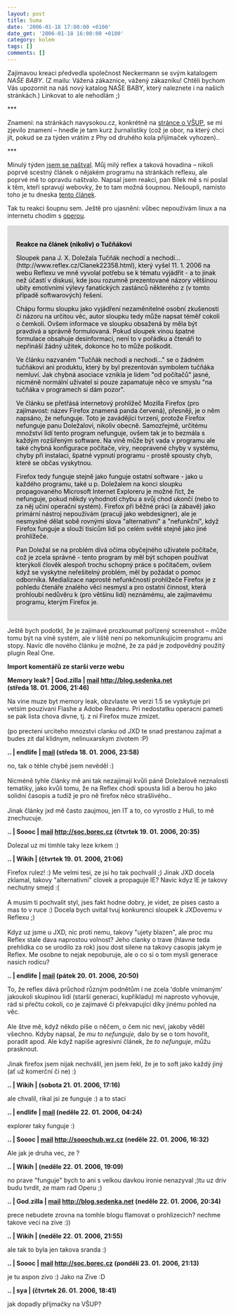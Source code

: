 ```yaml
---
layout: post
title: Suma
date: '2006-01-18 17:00:00 +0100'
date_gmt: '2006-01-18 16:00:00 +0100'
category: kolem
tags: []
comments: []
---
```

<p>Zajímavou kreaci předvedla společnost Neckermann se svým katalogem <em>NAŠE BABY</em>. (Z mailu:
Vážená zákaznice, vážený zákazníku! Chtěli bychom Vás upozornit na náš nový katalog NAŠE BABY,
který naleznete i na našich stránkách.) Linkovat to ale nehodlám ;)</p>
<p>***</p>
<p>Znamení: na stránkách navysokou.cz, konkrétně na
<a href="http://prijimacky.navysokou.cz/vysoke-skoly/vysoka_skola_umelecko-prumyslova_v_praze.php">stránce o
VŠUP</a>, se mi zjevilo znamení &ndash; hnedle je tam kurz žurnalistiky (což je obor, na který
chci jít, pokud se za týden vrátím z Phy od druhého kola přijímaček vyhozen)..</p>
<p>***</p>
<p>Minulý týden <a href="http://www.reflex.cz/Clanek22358.html">jsem se naštval</a>.
Můj milý reflex a taková hovadina &ndash; nikoli poprvé scestný článek o nějakém programu
na stránkách reflexu, ale poprvé mě to opravdu
naštvalo. Napsal jsem reakci, pan Bílek mě s ní poslal k těm, kteří spravují
webovky, že to tam možná šoupnou. Nešoupli, namísto toho je tu dneska
<a href="http://www.reflex.cz/Clanek22439.html">tento článek</a>.</p>
<p>Tak tu reakci šoupnu sem. Ještě pro ujasnění: vůbec nepoužívám linux a
na internetu chodím s <a href="http://www.opera.com">operou</a>.</p>
<div style="padding: 20px; background-color: #ddd; color: black;">
<p><strong>Reakce na článek (nikoliv) o Tučňákovi</strong></p>
<p>Sloupek pana J. X. Doležala Tučňák nechodí a nechodí…
(http://www.reflex.cz/Clanek22358.html), který vyšel 11. 1. 2006 na webu
Reflexu ve mně vyvolal potřebu se k tématu vyjádřit - a to jinak než účastí v
diskusi, kde jsou rozumně prezentované názory většinou ubity emotivními výlevy
fanatických zastánců některého z (v tomto případě softwarových) řešení.</p>
<p>Chápu formu sloupku jako vyjádření nezaměnitelné osobní zkušenosti či názoru
na určitou věc, autor sloupku tedy může napsat téměř cokoli o čemkoli. Ovšem
informace ve sloupku obsažená by měla být pravdivá a správně formulovaná. Pokud
sloupek vinou špatné formulace obsahuje desinformaci, není to v pořádku a
čtenáři to nepřináší žádný užitek, dokonce ho to může poškodit.</p>
<p>Ve článku nazvaném "Tučňák nechodí a nechodí…" se o žádném tučňákovi ani
produktu, který by byl prezentován symbolem tučňáka nemluví. Jak chybná
asociace vznikla je lidem "od počítačů" jasné, nicméně normální uživatel si
pouze zapamatuje něco ve smyslu "na tučňáka v programech si dám pozor".</p>
<p>Ve článku se přetřásá internetový prohlížeč Mozilla Firefox (pro zajímavost:
název Firefox znamená panda červená), přesněji, je o něm napsáno, že nefunguje.
Toto je zavádějící tvrzení, protože Firefox nefunguje panu Doležalovi, nikoliv
obecně. Samozřejmě, určitému množství lidí tento program nefunguje, ovšem tak
je to bezmála s každým rozšířeným software. Na vině může být vada v programu
ale také chybná konfigurace počítače, viry, neopravené chyby v systému, chyby
při instalaci, špatné vypnutí programu - prostě spousty chyb, které se občas
vyskytnou.</p>
<p>Firefox tedy funguje stejně jako funguje ostatní software - jako u každého
programu, také u p. Doležalem na konci sloupku propagovaného Microsoft Internet
Exploreru je možné říct, že nefunguje, pokud někdy vyhodnotí chybu a svůj chod
ukončí (nebo to za něj učiní operační systém). Firefox při běžné práci (a
zábavě) jako primární nástroj nepoužívám (pracuji jako webdesigner), ale je
nesmyslné dělat sobě rovnými slova "alternativní" a "nefunkční", když Firefox
funguje a slouží tisícům lidí po celém světě stejně jako jiné prohlížeče.</p>
<p>Pan Doležal se na problém dívá očima obyčejného uživatele počítače, což je
zcela správné - tento program by měl být schopen používat kterýkoli člověk
alespoň trochu schopný práce s počítačem, ovšem když se vyskytne neřešitelný
problém, měl by požádat o pomoc odborníka. Medializace naprosté nefunkčnosti
prohlížeče Firefox je z pohledu čtenáře znalého věci nesmysl a pro ostatní
činnost, která prohloubí nedůvěru k (pro většinu lidí) neznámému, ale
zajímavému programu, kterým Firefox je.</p>
</div>
<p>Ještě bych podotkl, že je zajímavé prozkoumat pořízený screenshot &ndash;
může tomu být na vině systém, ale v liště není po nekomunikujícím programu ani
stopy. Navíc dle nového článku je možné, že za pád je zodpovědný
použitý plugin Real One.</p>
<div class="import-komentaru">
<p><strong>Import komentářů ze starší verze webu</strong></p>
<div class="comment">
<p style="font-weight:bold"><span class="compredmet">Memory leak?</span> | <span class="comname">God.zilla</span> |  <a href="mailto:jaroslav@sedenka.cz">mail</a>  <a href="http://blog.sedenka.net">http://blog.sedenka.net</a> (středa&nbsp;18.&nbsp;01.&nbsp;2006,&nbsp;21:46)</p>
<p>Na vine muze byt memory leak, obzvlaste ve verzi 1.5 se vyskytuje pri vetsim pouzivani Flashe a Adobe Readeru. Pri nedostatku operacni pameti se pak lista chova divne, tj. z ni Firefox muze zmizet. <br>  <br> (po precteni urciteho mnozstvi clanku od JXD te snad prestanou zajimat a budes zit dal klidnym, nelinuxarskym zivotem :P) </p>
</div>
<div class="comment">
<p style="font-weight:bold"><span class="compredmet">..</span> | <span class="comname">endlife</span> |  <a href="mailto:jan.martinek@post.cz">mail</a> (středa&nbsp;18.&nbsp;01.&nbsp;2006,&nbsp;23:58)</p>
<p>no, tak o téhle chybě jsem nevěděl :)  <br>  <br> Nicméně tyhle články mě ani tak nezajímají kvůli páně Doležalově neznalosti tematiky, jako kvůli tomu, že na Reflex chodí spousta lidí a berou ho jako solidní časopis a tudíž je pro ně firefox něco strašlivého.. <br>  <br> Jinak články jxd mě často zaujmou, jen IT a to, co vyrostlo z Huli, to mě znechucuje. </p>
</div>
<div class="comment">
<p style="font-weight:bold"><span class="compredmet">..</span> | <span class="comname">Soooc</span> |  <a href="mailto:xsoc@post.cz">mail</a>  <a href="http://soc.borec.cz">http://soc.borec.cz</a> (čtvrtek&nbsp;19.&nbsp;01.&nbsp;2006,&nbsp;20:35)</p>
<p>Dolezal uz mi timhle taky leze krkem :) </p>
</div>
<div class="comment">
<p style="font-weight:bold"><span class="compredmet">..</span> | <span class="comname">Wikih</span> | (čtvrtek&nbsp;19.&nbsp;01.&nbsp;2006,&nbsp;21:06)</p>
<p>Firefox rulez! :) Me velmi tesi, ze jsi ho tak pochvalil ;) Jinak JXD docela zklamal, takovy &quot;alternativni&quot; clovek a propaguje IE? Navic kdyz IE je takovy nechutny smejd :( <br>  <br> A musim ti pochvalit styl, jses fakt hodne dobry, je videt, ze pises casto a mas to v ruce :) Docela bych uvital tvuj konkurenci sloupek k JXDovemu v Reflexu ;) <br>  <br> Kdyz uz jsme u JXD, nic proti nemu, takovy &quot;ujety blazen&quot;, ale proc mu Reflex stale dava naprostou volnost? Jeho clanky o trave (hlavne teda prehlidka co se urodilo za rok) jsou dost silene na takovy casopis jakym je Reflex. Me osobne to nejak nepoburuje, ale o co si o tom mysli generace nasich rodicu? </p>
</div>
<div class="comment">
<p style="font-weight:bold"><span class="compredmet">..</span> | <span class="comname">endlife</span> |  <a href="mailto:jan.martinek@post.cz">mail</a> (pátek&nbsp;20.&nbsp;01.&nbsp;2006,&nbsp;20:50)</p>
<p>To, že reflex dává průchod různým podnětům i ne zcela 'dobře vnímaným' jakoukoli skupinou lidí (starší generací, kupříkladu) mi naprosto vyhovuje, rád si přečtu cokoli, co je zajímavé či překvapující díky jinému pohled na věc. <br>  <br> Ale štve mě, když někdo píše o něčem, o čem nic neví, jakoby věděl všechno. Kdyby napsal, že <em>mu to nefunguje,</em> dalo by se o tom hovořit, poradit apod. Ale když napíše agresivní článek, že <em>to nefunguje</em>, můžu prasknout. <br>  <br> Jinak firefox jsem nijak nechválil, jen jsem řekl, že je to soft jako každý jiný (ať už komerční či ne) :) </p>
</div>
<div class="comment">
<p style="font-weight:bold"><span class="compredmet">..</span> | <span class="comname">Wikih</span> | (sobota&nbsp;21.&nbsp;01.&nbsp;2006,&nbsp;17:16)</p>
<p>ale chvalil, rikal jsi ze funguje :) a to staci </p>
</div>
<div class="comment">
<p style="font-weight:bold"><span class="compredmet">..</span> | <span class="comname">endlife</span> |  <a href="mailto:jan.martinek@post.cz">mail</a> (neděle&nbsp;22.&nbsp;01.&nbsp;2006,&nbsp;04:24)</p>
<p>explorer taky funguje :) </p>
</div>
<div class="comment">
<p style="font-weight:bold"><span class="compredmet">..</span> | <span class="comname">Soooc</span> |  <a href="mailto:xsoc@post.cz">mail</a>  <a href="http://sooochub.wz.cz">http://sooochub.wz.cz</a> (neděle&nbsp;22.&nbsp;01.&nbsp;2006,&nbsp;16:32)</p>
<p>Ale jak je druha vec, ze ? </p>
</div>
<div class="comment">
<p style="font-weight:bold"><span class="compredmet">..</span> | <span class="comname">Wikih</span> | (neděle&nbsp;22.&nbsp;01.&nbsp;2006,&nbsp;19:09)</p>
<p>no prave &quot;funguje&quot; bych to ani s velkou davkou ironie nenazyval ;)tu uz driv budu tvrdit, ze mam rad Operu ;) </p>
</div>
<div class="comment">
<p style="font-weight:bold"><span class="compredmet">..</span> | <span class="comname">God.zilla</span> |  <a href="mailto:jaroslav@sedenka.cz">mail</a>  <a href="http://blog.sedenka.net">http://blog.sedenka.net</a> (neděle&nbsp;22.&nbsp;01.&nbsp;2006,&nbsp;20:34)</p>
<p>prece nebudete zrovna na tomhle blogu flamovat o prohlizecich? nechme takove veci na zive :)) </p>
</div>
<div class="comment">
<p style="font-weight:bold"><span class="compredmet">..</span> | <span class="comname">Wikih</span> | (neděle&nbsp;22.&nbsp;01.&nbsp;2006,&nbsp;21:55)</p>
<p>ale tak to byla jen takova sranda :) </p>
</div>
<div class="comment">
<p style="font-weight:bold"><span class="compredmet">..</span> | <span class="comname">Soooc</span> |  <a href="mailto:xsoc@post.cz">mail</a>  <a href="http://soc.borec.cz">http://soc.borec.cz</a> (pondělí&nbsp;23.&nbsp;01.&nbsp;2006,&nbsp;21:13)</p>
<p>je tu aspon zivo :) Jako na Zive :D </p>
</div>
<div class="comment">
<p style="font-weight:bold"><span class="compredmet">..</span> | <span class="comname">sya</span> | (čtvrtek&nbsp;26.&nbsp;01.&nbsp;2006,&nbsp;18:41)</p>
<p>jak dopadly přijmačky na VŠUP? </p>
</div>
</div>
